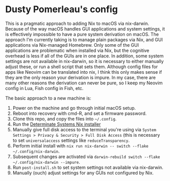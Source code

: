 # Dusty Pomerleau's config

This is a pragmatic approach to adding Nix to macOS via nix-darwin.
Because of the way macOS handles GUI applications and system settings, it is effectively impossible to have a pure system derivation on macOS.
The approach I'm currently taking is to manage plain packages via Nix, and GUI applications via Nix-managed Homebrew.
Only some of the GUI applications are problematic when installed via Nix, but the cognitive overhead is less if all of the GUIs are in one place.
In addition, some system settings are not available in nix-darwin, so it is necessary to either manually adjust these, or run a shell script that sets them.
Although config files for apps like Neovim can be translated into nix, I think this only makes sense if they are the only reason your derivation is impure.
In my case, there are many other reasons the derivation can never be pure, so I keep my Neovim config in Lua, Fish config in Fish, etc.

The basic approach to a new machine is:

1. Power on the machine and go through initial macOS setup.
1. Reboot into recovery with cmd-R, and set a firmware password.
1. Clone this repo, and copy the files into `~/.config`.
1. Run the [Determinate Systems Nix installer](https://github.com/DeterminateSystems/nix-installer)
1. Manually give full disk access to the terminal you're using via `System Settings > Privacy & Security > Full Disk Access` (this is necessary to set `universalaccess` settings like `reduceTransparency`.
1. Perform initial install with `nix run nix-darwin -- switch --flake ~/.config/nix-darwin`.
1. Subsequent changes are activated via `darwin-rebuild switch --flake ~/.config/nix-darwin --impure`.
1. Run `post-install.sh` to set system settings not available via nix-darwin.
1. Manually (ouch) adjust settings for any GUIs not configured by Nix.
